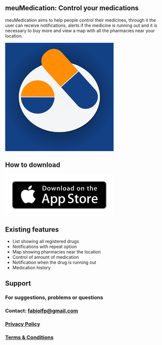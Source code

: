 ## meuMedication: Control your medications

meuMedication aims to help people control their medicines, through it the user can receive notifications, alerts if the medicine is running out and it is necessary to buy more and view a map with all the pharmacies near your location.

<img src="https://raw.githubusercontent.com/FabioFiorita/meuMedicamento/gh-pages/images/Logo.png" width="350">

## How to download
<a href="https://apps.apple.com/br/app/meumedicamento/id1580757092"><img src="https://raw.githubusercontent.com/FabioFiorita/meuMedicamento/gh-pages/images/appstore.png" alt="meuMedicamentoAppStore" width="350"></a>

## Existing features

* List showing all registered drugs
* Notifications with repeat option
* Map showing pharmacies near the location
* Control of amount of medication
* Notification when the drug is running out
* Medication history

## Support

### For suggestions, problems or questions

### Contact: fabiolfp@gmail.com

### [Privacy Policy](privacyPolicy.md)

### [Terms & Conditions](Terms&Conditions.md)
